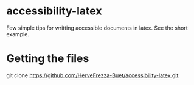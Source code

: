 # accessibility-latex

Few simple tips for writting accessible documents in latex. See the short example.

# Getting the files

git clone https://github.com/HerveFrezza-Buet/accessibility-latex.git

